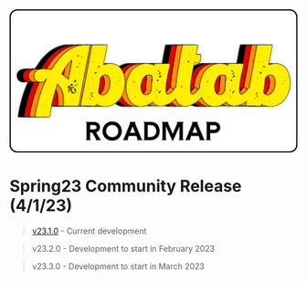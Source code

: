 <div align="center">

<img src="../images/Logos/AbatabRoadmapLogo.png" alt="Abatab Roadmap" width="512">

<br>

</div>

<!--
# Winter23 Community Release (1/1/23)

> v23.10.0

> v23.11.0

> v23.12.0

# Autumn23 Community Release (10/1/23)

> v23.7.0

> v23.8.0

> v23.9.0

# Summer23 Community Release (7/1/23)

> v23.4.0

> v23.5.0

> v23.6.0
-->

# Spring23 Community Release (4/1/23)

> [v23.1.0](https://github.com/orgs/spectrum-health-systems/projects/5/views/6) - Current development

> v23.2.0 - Development to start in February 2023

> v23.3.0 - Development to start in March 2023
